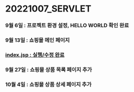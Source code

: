 # 20221007_SERVLET
### 9월 6일 : 프로젝트 환경 설정, HELLO WORLD 확인 완료

### 9월 13일 : 쇼핑몰 메인 페이지

### [index.jsp : 실행/수정 완료](https://github.com/dbals4003/20221007_SERVLET/blob/main/index.jsp)

### 9월 27일 : 쇼핑몰 상품 목록 페이지 추가

### 10월 4일 : 쇼핑몰 상품 상세 페이지 추가